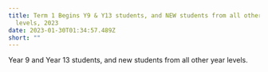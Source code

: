 ```yaml
---
title: Term 1 Begins Y9 & Y13 students, and NEW students from all other year
  levels, 2023
date: 2023-01-30T01:34:57.489Z
short: ""
---
```

Year 9 and Year 13 students, and new students from all other year levels.